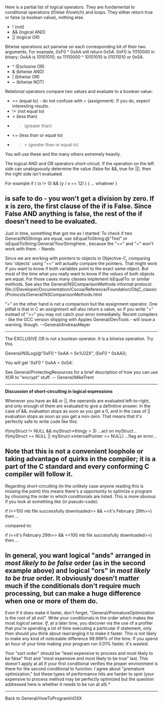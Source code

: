 Here is a partial list of logical operators. They are fundamental to conditional operations (if/else if/switch) and loops. They either return true or false (a boolean value), nothing else.


* ! (not)
* && (logical AND)
* || (logical OR)


Bitwise operations act pairwise on each corresponding bit of their two arguments. For example, 0xF0 ^ 0xAA will return 0x5A: 0xF0 is 11110000 in binary; 0xAA is 10101010; so 11110000 ^ 10101010 is 01011010 or 0x5A.

* ^ (Exclusive OR)
* & (bitwise AND)
* | (bitwise OR)
* ~ (bitwise NOT)


Relational operators compare two values and evaluate to a boolean value:

* == (equal to) - do not confuse with = (assignment). If you do, expect interesting results.
* != (not equal to)
* < (less than)
* > (greater than)
* <= (less than or equal to)
* >= (greater than or equal to)
 

You will use these and the many others extremely heavily.

The logical AND and OR operators short-circuit.  If the operation on the left side can unabiguously determine the value (false for &&, true for ||), then the right side isn't evaluated.

For example
     if ( (x != 0) && (y / x == 12) ) {
   ... whatever
} 

is safe to do - you won't get a division by zero.  If x is zero, the first clause of the if is False.  Since False AND anything is false, the rest of the if doesn't need to be evaluated.
----

Just in time, something that got me as I started:
To check if two General/NSStrings are equal, use isEqualToString:@"Text" or isEqualToString:General/YourStringHere , because the "==" and "=" won't work with them. - Nando

Since we are working with pointers to objects in Objective-C, comparing two 'objects' using "==" will actually compare the pointers. That might work if you want to know if both variables point to the exact same object. But most of the time what you really want to know if the *values* of both objects are equal. For those cases many classes implement isEqualTo: or similar methods. See also the General/NSComparisonMethods informal protocol: file:///Developer/Documentation/Cocoa/Reference/Foundation/ObjC_classic/Protocols/General/NSComparisonMethods.html

"=" on the other hand is not a comparison but the assignment operator. One pitfall is that in C an assignment will also return a value, so if you write "=" instead of "==" you may not catch your error immediately. Recent compilers - like the GCC version shipping with Apples General/DevTools - will issue a warning, though. --General/AndreasMayer

----

The EXCLUSIVE OR is not a boolean operator.  It is a bitwise operation.  Try this.
    
General/NSLog(@"0xF0 ^ 0xAA = 0x%02X", (0xF0 ^ 0xAA));


You will get '0xF0 ^ 0xAA = 0x5A'.

See General/ProtectingResources for a brief description of how you can use XOR to "encrypt" stuff. -- General/MikeTrent

----

**Discussion of short-circuiting in logical expressions**

Whenever you have an && or ||, the operands are evaluated left-to-right, and only enough of them are evaluated to give a definitive answer. In the case of &&, evaluation stops as soon as you get a 0, and in the case of || evaluation stops as soon as you get a non-zero. That means that it's perfectly safe to write code like this:
    
if(myStruct != NULL && myStruct->thingy > 3) ...act on myStruct...
if(myStruct == NULL || myStruct->internalPointer == NULL) ...flag an error...

Note that this is not a convenient loophole or taking advantage of quirks in the compiler; it is a part of the C standard and every conforming C compiler will follow it.
----

Regarding short-circuiting (in the unlikely case anyone reading this is missing the point) this means there's a opportunity to optimize a program by choosing the order in which conditionals are listed. This is more obvious if you look at something like (in pseudo-code):
    
  if (<<100 mb file successfully downloaded>> && <<it's February 29th>>) then ...

compared to:
    
  if (<<it's February 29th>> && <<100 mb file successfully downloaded>>) then ...


In general, you want logical "ands" arranged in *most likely to be false* order (as in the second example above) and logical "ors" in *most likely to be true* order. It obviously doesn't matter much if the conditionals don't require much processing, but can make a huge difference when one or more of them do.
----

Even if it does make it faster, don't forget, "General/PrematureOptimization is the root of all evil". Write your conditionals in the order which makes the most *logical* sense. *If*, at a later time, you discover via the use of a profiler that you're spending a lot of time executing a particular if statement, only then should you think about rearranging it to make it faster. This is not likely to make any kind of noticeable difference 99.999% of the time. If you spend an hour of your time making your program run 0.01% faster, it's wasted.

Your "sort order" should be "least expensive to process and most likely to be false" first and "most expensive and most likely to be true" last. This doesn't apply at all if your first conditional verifies the proper environment is there for the second conditional to function. I agree about "premature optimization," but these types of performance hits are harder to spot (your expensive to process method may be perfectly optimized but the question addressed here is whether it needs to be run at all).*

----

Back to General/HowToProgramInOSX